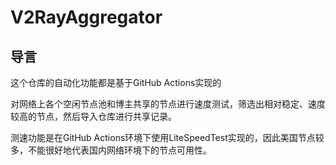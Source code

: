 # V2RayAggregator

## 导言

这个仓库的自动化功能都是基于GitHub Actions实现的

对网络上各个空闲节点池和博主共享的节点进行速度测试，筛选出相对稳定、速度较高的节点，然后导入仓库进行共享记录。

测速功能是在GitHub Actions环境下使用LiteSpeedTest实现的，因此美国节点较多，不能很好地代表国内网络环境下的节点可用性。
